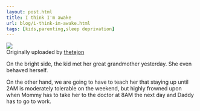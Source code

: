 ```yaml
---
layout: post.html
title: I think I'm awake
url: blog/i-think-im-awake.html
tags: [kids,parenting,sleep deprivation]
---
```

[![](http://farm4.static.flickr.com/3082/2875627847_3b8d7269bc_m.jpg)](http://www.flickr.com/photos/thetejon/2875627847/)  
Originally uploaded by [thetejon](http://www.flickr.com/people/thetejon/)

On the bright side, the kid met her great grandmother yesterday. She even behaved herself.  
  
On the other hand, we are going to have to teach her that staying up until 2AM is moderately tolerable on the weekend, but highly frowned upon when Mommy has to take her to the doctor at 8AM the next day and Daddy has to go to work.   

